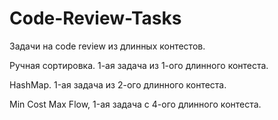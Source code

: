 # Code-Review-Tasks
Задачи на code review из длинных контестов.

Ручная сортировка. 1-ая задача из 1-ого длинного контеста.

HashMap. 1-ая задача из 2-ого длинного контеста.

Min Cost Max Flow, 1-ая задача с 4-ого длинного контеста.
